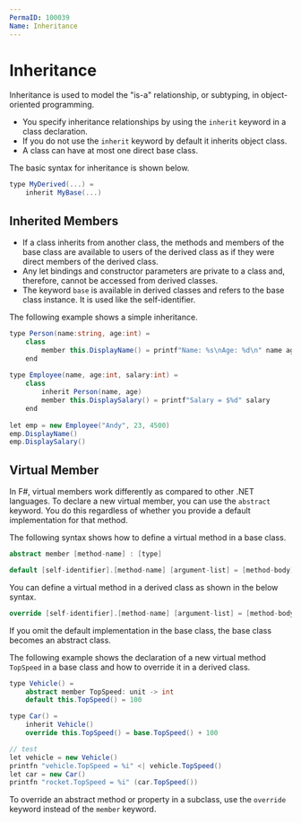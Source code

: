 ```yaml
---
PermaID: 100039
Name: Inheritance
---
```


# Inheritance

Inheritance is used to model the "is-a" relationship, or subtyping, in object-oriented programming.

 - You specify inheritance relationships by using the `inherit` keyword in a class declaration. 
 - If you do not use the `inherit` keyword by default it inherits object class. 
 - A class can have at most one direct base class. 

The basic syntax for inheritance is shown below.

```csharp
type MyDerived(...) =
    inherit MyBase(...)
```

## Inherited Members

 - If a class inherits from another class, the methods and members of the base class are available to users of the derived class as if they were direct members of the derived class.
 - Any let bindings and constructor parameters are private to a class and, therefore, cannot be accessed from derived classes.
 - The keyword `base` is available in derived classes and refers to the base class instance. It is used like the self-identifier.

The following example shows a simple inheritance.

```csharp
type Person(name:string, age:int) =  
    class  
        member this.DisplayName() = printf"Name: %s\nAge: %d\n" name age  
    end  
  
type Employee(name, age:int, salary:int) =  
    class  
        inherit Person(name, age)  
        member this.DisplaySalary() = printf"Salary = $%d" salary  
    end  
  
let emp = new Employee("Andy", 23, 4500)  
emp.DisplayName()  
emp.DisplaySalary()  
```

## Virtual Member

In F#, virtual members work differently as compared to other .NET languages. To declare a new virtual member, you can use the `abstract` keyword. You do this regardless of whether you provide a default implementation for that method. 

The following syntax shows how to define a virtual method in a base class.

```csharp
abstract member [method-name] : [type]

default [self-identifier].[method-name] [argument-list] = [method-body]
```

You can define a virtual method in a derived class as shown in the below syntax.

```csharp
override [self-identifier].[method-name] [argument-list] = [method-body]
```

If you omit the default implementation in the base class, the base class becomes an abstract class.

The following example shows the declaration of a new virtual method `TopSpeed` in a base class and how to override it in a derived class.

```csharp
type Vehicle() =
    abstract member TopSpeed: unit -> int
    default this.TopSpeed() = 100

type Car() =
    inherit Vehicle()
    override this.TopSpeed() = base.TopSpeed() + 100

// test
let vehicle = new Vehicle()
printfn "vehicle.TopSpeed = %i" <| vehicle.TopSpeed()
let car = new Car()
printfn "rocket.TopSpeed = %i" (car.TopSpeed())
```

To override an abstract method or property in a subclass, use the `override` keyword instead of the `member` keyword.